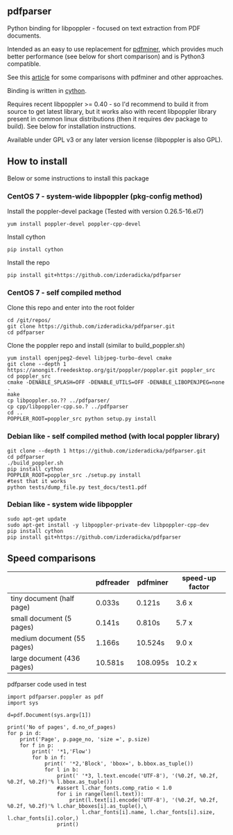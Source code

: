 pdfparser
---------

Python binding for libpoppler - focused on text extraction from PDF documents.

Intended as an easy to use replacement for [pdfminer](https://github.com/euske/pdfminer), 
which provides much better performance (see below for short comparison) and is Python3 compatible.

See this [article](http://zderadicka.eu/parsing-pdf-for-fun-and-profit-indeed-in-python/)
for some comparisons with pdfminer and other approaches. 


Binding is written in [cython](http://cython.org/).

Requires recent libpoppler >= 0.40 - so I'd recommend to build it from source to get latest library, 
but it works also with recent libpoppler library present in common linux distributions (then it requires 
dev package to build). See below for installation instructions.


Available under GPL v3 or any later version license (libpoppler is also GPL).

## How to install

Below or some instructions to install this package

### CentOS 7 - system-wide libpoppler (pkg-config method)

Install the poppler-devel package (Tested with version 0.26.5-16.el7)

    yum install poppler-devel poppler-cpp-devel

Install cython
    
    pip install cython

Install the repo
    
    pip install git+https://github.com/izderadicka/pdfparser

### CentOS 7 - self compiled method

Clone this repo and enter into the root folder

    cd /git/repos/
    git clone https://github.com/izderadicka/pdfparser.git
    cd pdfparser

Clone the poppler repo and install (similar to build_poppler.sh)
    
    yum install openjpeg2-devel libjpeg-turbo-devel cmake
    git clone --depth 1 https://anongit.freedesktop.org/git/poppler/poppler.git poppler_src
    cd poppler_src
    cmake -DENABLE_SPLASH=OFF -DENABLE_UTILS=OFF -DENABLE_LIBOPENJPEG=none .
    make
    cp libpoppler.so.?? ../pdfparser/
    cp cpp/libpoppler-cpp.so.? ../pdfparser
    cd ..
    POPPLER_ROOT=poppler_src python setup.py install
    
 
### Debian like - self compiled method (with local poppler library)
 
```
git clone --depth 1 https://github.com/izderadicka/pdfparser.git
cd pdfparser
./build_poppler.sh
pip install cython
POPPLER_ROOT=poppler_src ./setup.py install
#test that it works
python tests/dump_file.py test_docs/test1.pdf
```

### Debian like -  system wide libpoppler 
```
sudo apt-get update
sudo apt-get install -y libpoppler-private-dev libpoppler-cpp-dev
pip install cython
pip install git+https://github.com/izderadicka/pdfparser
```
    

## Speed comparisons

|                             | pdfreader     | pdfminer      |speed-up factor|
| --------------------------- | ------------- | ------------- |---------------|
| tiny document (half page)   | 0.033s        | 0.121s        | 3.6 x         |
| small document (5 pages)    | 0.141s        | 0.810s        | 5.7 x         |
| medium document (55 pages)  | 1.166s        | 10.524s       | 9.0 x         |       
| large document (436 pages)  | 10.581s       | 108.095s      | 10.2 x        |


pdfparser code used in test

    import pdfparser.poppler as pdf
    import sys
    
    d=pdf.Document(sys.argv[1])
    
    print('No of pages', d.no_of_pages)
    for p in d:
        print('Page', p.page_no, 'size =', p.size)
        for f in p:
            print(' '*1,'Flow')
            for b in f:
                print(' '*2,'Block', 'bbox=', b.bbox.as_tuple())
                for l in b:
                    print(' '*3, l.text.encode('UTF-8'), '(%0.2f, %0.2f, %0.2f, %0.2f)'% l.bbox.as_tuple())
                    #assert l.char_fonts.comp_ratio < 1.0
                    for i in range(len(l.text)):
                        print(l.text[i].encode('UTF-8'), '(%0.2f, %0.2f, %0.2f, %0.2f)'% l.char_bboxes[i].as_tuple(),\
                            l.char_fonts[i].name, l.char_fonts[i].size, l.char_fonts[i].color,)
                    print()
